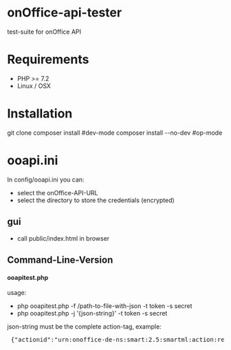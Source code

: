 # onOffice-api-tester
test-suite for onOffice API

# Requirements
* PHP >= 7.2
* Linux / OSX

# Installation
git clone
composer install #dev-mode
composer install --no-dev #op-mode

# ooapi.ini
In config/ooapi.ini you can:
* select the onOffice-API-URL
* select the directory to store the credentials (encrypted)

## gui
* call public/index.html in browser

## Command-Line-Version

#### ooapitest.php
usage: 
* php ooapitest.php -f /path-to-file-with-json -t token -s secret
* php ooapitest.php -j '{json-string}' -t token -s secret

json-string must be the complete action-tag, example: 
<pre> {"actionid":"urn:onoffice-de-ns:smart:2.5:smartml:action:read","resourceid":"resource-id","resourcetype":"estate","identifier":"","timestamp":1589567897,"hmac":"88462bce11c5c47fb738dba64a36ba00","parameters":{"data":["Id", "kaufpreis", "lage"]}}</pre>